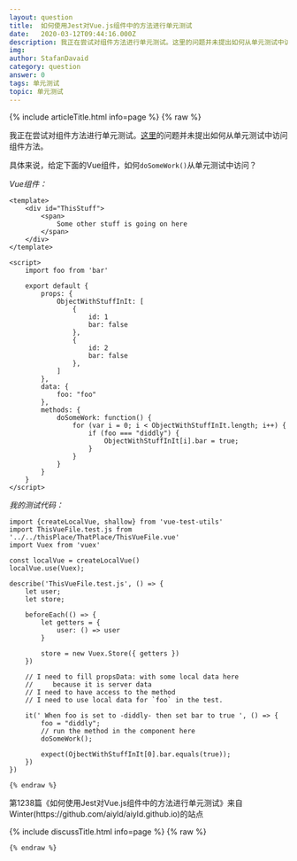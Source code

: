 ```yaml
---
layout: question
title:  如何使用Jest对Vue.js组件中的方法进行单元测试
date:   2020-03-12T09:44:16.000Z
description: 我正在尝试对组件方法进行单元测试。这里的问题并未提出如何从单元测试中访问组件方法。具体来说，给定下面的Vue组件，如何doSomeWork()从单元测...
img: 
author: StafanDavaid
category: question
answer: 0
tags: 单元测试
topic: 单元测试
---
```

<div class="article-root">
  <div class="article">
    {% include articleTitle.html info=page %}
    {% raw %}
    <div class="article-content"><p><font style="vertical-align: inherit;"><font style="vertical-align: inherit;">我正在尝试对组件方法进行单元测试。</font></font><a href="https://stackoverflow.com/questions/51520835/vue-and-jest-unit-testing-components"><font style="vertical-align: inherit;"><font style="vertical-align: inherit;">这里</font></font></a><font style="vertical-align: inherit;"><font style="vertical-align: inherit;">的问题</font><font style="vertical-align: inherit;">并未提出如何从单元测试中访问组件方法。</font></font></p>

<p><font style="vertical-align: inherit;"><font style="vertical-align: inherit;">具体来说，给定下面的Vue组件，如何</font></font><code>doSomeWork()</code><font style="vertical-align: inherit;"><font style="vertical-align: inherit;">从单元测试中</font><font style="vertical-align: inherit;">访问</font><font style="vertical-align: inherit;">？</font></font></p>

<p><em><font style="vertical-align: inherit;"><font style="vertical-align: inherit;">Vue组件：</font></font></em></p>

<pre class="lang-html prettyprint-override"><code>&lt;template&gt;<font></font>
    &lt;div id="ThisStuff"&gt;<font></font>
        &lt;span&gt;<font></font>
            Some other stuff is going on here<font></font>
        &lt;/span&gt;<font></font>
    &lt;/div&gt;<font></font>
&lt;/template&gt;<font></font>
<font></font>
&lt;script&gt;<font></font>
    import foo from 'bar'<font></font>
<font></font>
    export default {<font></font>
        props: {<font></font>
            ObjectWithStuffInIt: [<font></font>
                {<font></font>
                    id: 1<font></font>
                    bar: false<font></font>
                },<font></font>
                {<font></font>
                    id: 2<font></font>
                    bar: false<font></font>
                },<font></font>
            ]<font></font>
        },<font></font>
        data: {<font></font>
            foo: "foo"<font></font>
        },<font></font>
        methods: {<font></font>
            doSomeWork: function() {<font></font>
                for (var i = 0; i &lt; ObjectWithStuffInIt.length; i++) { <font></font>
                    if (foo === "diddly") {<font></font>
                        ObjectWithStuffInIt[i].bar = true;<font></font>
                    }<font></font>
                }<font></font>
            }<font></font>
        }<font></font>
    }<font></font>
&lt;/script&gt;<font></font>
</code></pre>

<p><em><font style="vertical-align: inherit;"><font style="vertical-align: inherit;">我的测试代码：</font></font></em></p>

<pre class="lang-js prettyprint-override"><code>import {createLocalVue, shallow} from 'vue-test-utils'<font></font>
import ThisVueFile.test.js from '../../thisPlace/ThatPlace/ThisVueFile.vue'<font></font>
import Vuex from 'vuex'<font></font>
<font></font>
const localVue = createLocalVue()<font></font>
localVue.use(Vuex);<font></font>
<font></font>
describe('ThisVueFile.test.js', () =&gt; {<font></font>
    let user;<font></font>
    let store;<font></font>
<font></font>
    beforeEach(() =&gt; {<font></font>
        let getters = {<font></font>
            user: () =&gt; user<font></font>
        }<font></font>
<font></font>
        store = new Vuex.Store({ getters })<font></font>
    })<font></font>
<font></font>
    // I need to fill propsData: with some local data here <font></font>
    //     because it is server data<font></font>
    // I need to have access to the method<font></font>
    // I need to use local data for `foo` in the test. <font></font>
<font></font>
    it(' When foo is set to -diddly- then set bar to true ', () =&gt; {<font></font>
        foo = "diddly";<font></font>
        // run the method in the component here <font></font>
        doSomeWork();<font></font>
<font></font>
        expect(OjbectWithStuffInIt[0].bar.equals(true));<font></font>
    })<font></font>
})<font></font>
</code></pre></div>
    {% endraw %}
  </div>
  <p class="winter_mark">第1238篇《如何使用Jest对Vue.js组件中的方法进行单元测试》来自Winter(https://github.com/aiyld/aiyld.github.io)的站点</p>
  <div class="discuss-wrapper">
    {% include discussTitle.html info=page %}
    {% raw %}
    
    {% endraw %}
  </div>
<div>
